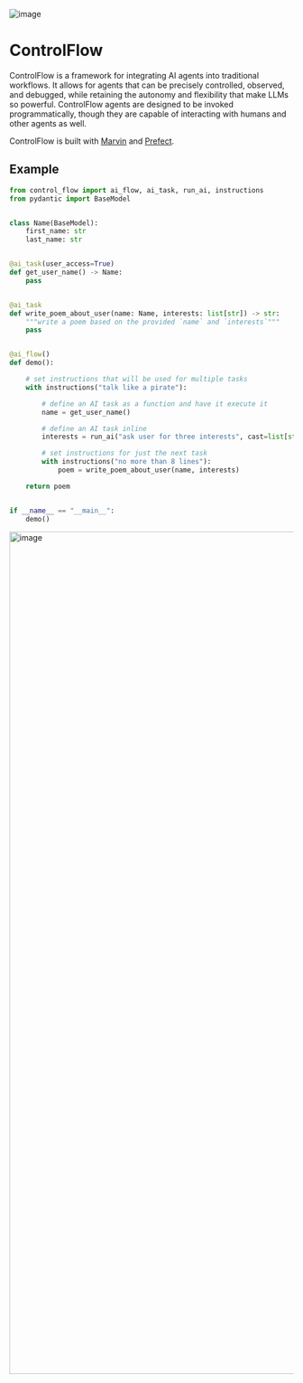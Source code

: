![image](https://github.com/jlowin/ControlFlow/assets/153965/9465c321-6b3f-4a6f-af88-f7e3c250fb31)


# ControlFlow

ControlFlow is a framework for integrating AI agents into traditional workflows. It allows for agents that can be precisely controlled, observed, and debugged, while retaining the autonomy and flexibility that make LLMs so powerful. ControlFlow agents are designed to be invoked programmatically, though they are capable of interacting with humans and other agents as well.

ControlFlow is built with [Marvin](https://github.com/prefecthq/marvin) and [Prefect](https://github.com/prefecthq/prefect).

## Example

```python
from control_flow import ai_flow, ai_task, run_ai, instructions
from pydantic import BaseModel


class Name(BaseModel):
    first_name: str
    last_name: str


@ai_task(user_access=True)
def get_user_name() -> Name:
    pass


@ai_task
def write_poem_about_user(name: Name, interests: list[str]) -> str:
    """write a poem based on the provided `name` and `interests`"""
    pass


@ai_flow()
def demo():

    # set instructions that will be used for multiple tasks
    with instructions("talk like a pirate"):

        # define an AI task as a function and have it execute it
        name = get_user_name()

        # define an AI task inline
        interests = run_ai("ask user for three interests", cast=list[str], user_access=True)

        # set instructions for just the next task
        with instructions("no more than 8 lines"):
            poem = write_poem_about_user(name, interests)

    return poem


if __name__ == "__main__":
    demo()
```

<img width="1491" alt="image" src="https://github.com/jlowin/ControlFlow/assets/153965/d436de8d-f5c8-4ef2-a281-221b8abebd1f">
